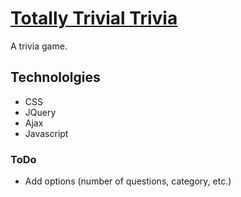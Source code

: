 # [Totally Trivial Trivia](https://elliotreed.github.io/TriviaGame "Totally Trivial Trivia")

A trivia game.

## Technololgies

* CSS
* JQuery
* Ajax
* Javascript

### ToDo

* Add options (number of questions, category, etc.)
  